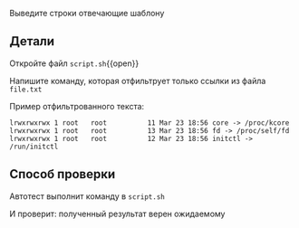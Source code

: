 Выведите строки отвечающие шаблону

## Детали

Откройте файл `script.sh`{{open}}

Напишите команду, которая отфильтрует только ссылки из файла `file.txt`

Пример отфильтрованного текста:

```text
lrwxrwxrwx 1 root   root          11 Mar 23 18:56 core -> /proc/kcore
lrwxrwxrwx 1 root   root          13 Mar 23 18:56 fd -> /proc/self/fd
lrwxrwxrwx 1 root   root          12 Mar 23 18:56 initctl -> /run/initctl
```

## Способ проверки

Автотест выполнит команду в `script.sh`

И проверит: полученный результат верен ожидаемому